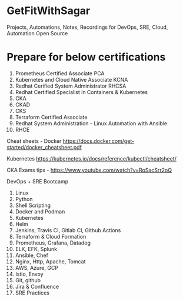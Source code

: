 # GetFitWithSagar
Projects, Automations, Notes, Recordings for DevOps, SRE, Cloud, Automation
Open Source

# Prepare for below certifications 
1. Prometheus Certified Associate PCA
2. Kubernetes and Cloud Native Associate KCNA
3. Redhat Cerified System Administrator RHCSA
4. Redhat Certified Specialist in Containers & Kubernetes
5. CKA
6. CKAD
7. CKS
8. Terraform Certified Associate
9. Redhat System Administration - Linux Automation with Ansible 
10. RHCE

Cheat sheets -
Docker https://docs.docker.com/get-started/docker_cheatsheet.pdf

Kubernetes https://kubernetes.io/docs/reference/kubectl/cheatsheet/

CKA Exams tips - https://www.youtube.com/watch?v=RoSacSrr2oQ

DevOps + SRE Bootcamp
1. Linux
2. Python
3. Shell Scripting
4. Docker and Podman
5. Kubernetes 
6. Helm
7. Jenkins, Travis CI, Gitlab CI, Github Actions
8. Terraform & Cloud Formation
9. Prometheus, Grafana, Datadog
10. ELK, EFK, Splunk
11. Ansible, Chef
12. Nginx, Http, Apache, Tomcat
13. AWS, Azure, GCP
14. Istio, Envoy
15. Git, github
16. Jira & Confluence
17. SRE Practices
